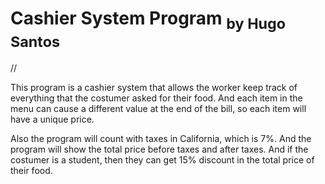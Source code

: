 # Cashier System Program <sub> by Hugo Santos </sub>

//


 This program is a cashier system that allows the worker keep track of everything that the costumer asked for their food. 
And each item in the menu can cause a different value at the end of the bill, so each item will have a unique price. 

Also the program will count with taxes in California, which is 7%. And the program will show the total price before taxes and after taxes. 
And if the costumer is a student, then they can get 15% discount in the total price of their food.
